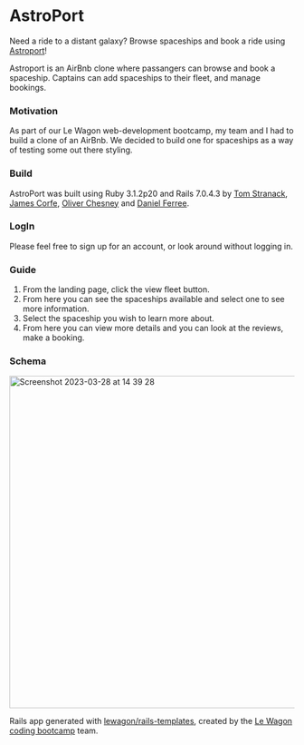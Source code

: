 # AstroPort
Need a ride to a distant galaxy?
Browse spaceships and book a ride using [Astroport](https://astroport-jdc338.herokuapp.com/)!

Astroport is an AirBnb clone where passangers can browse and book a spaceship. Captains can add spaceships to their fleet, and manage bookings.


### Motivation
As part of our Le Wagon web-development bootcamp, my team and I had to build a clone of an AirBnb. We decided to build one for spaceships as a way of testing some out there styling. 

### Build
AstroPort was built using Ruby 3.1.2p20 and Rails 7.0.4.3 by [Tom Stranack](https://github.com/T-Stran), [James Corfe](https://github.com/jdc338), [Oliver Chesney](https://github.com/Oliver-Chesney) and [Daniel Ferree](https://github.com/dferree).

### LogIn
Please feel free to sign up for an account, or look around without logging in.


### Guide
1. From the landing page, click the view fleet button.
2. From here you can see the spaceships available and select one to see more information.
3. Select the spaceship you wish to learn more about.
4. From here you can view more details and you can look at the reviews, make a booking.

### Schema
<img width="586" alt="Screenshot 2023-03-28 at 14 39 28" src="https://user-images.githubusercontent.com/122100903/228256041-c0ed4ced-12bc-40d5-92d8-9e59fc580ae8.png">


Rails app generated with [lewagon/rails-templates](https://github.com/lewagon/rails-templates), created by the [Le Wagon coding bootcamp](https://www.lewagon.com) team.
